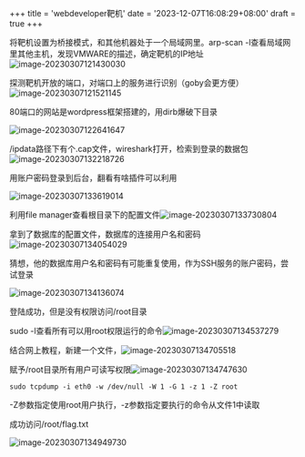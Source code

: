 
+++
title = 'webdeveloper靶机'
date = '2023-12-07T16:08:29+08:00'
draft = true
+++

将靶机设置为桥接模式，和其他机器处于一个局域网里。arp-scan -l查看局域网里其他主机，发现VMWARE的描述，确定靶机的IP地址![image-20230307121430030](C:\Users\root\AppData\Roaming\Typora\typora-user-images\image-20230307121430030.png)

探测靶机开放的端口，对端口上的服务进行识别（goby会更方便）![image-20230307121521145](C:\Users\root\AppData\Roaming\Typora\typora-user-images\image-20230307121521145.png)

80端口的网站是wordpress框架搭建的，用dirb爆破下目录

![image-20230307122641647](C:\Users\root\AppData\Roaming\Typora\typora-user-images\image-20230307122641647.png)

/ipdata路径下有个.cap文件，wireshark打开，检索到登录的数据包![image-20230307132218726](C:\Users\root\AppData\Roaming\Typora\typora-user-images\image-20230307132218726.png)

用账户密码登录到后台，翻看有啥插件可以利用

![image-20230307133619014](C:\Users\root\AppData\Roaming\Typora\typora-user-images\image-20230307133619014.png)

利用file manager查看根目录下的配置文件![image-20230307133730804](C:\Users\root\AppData\Roaming\Typora\typora-user-images\image-20230307133730804.png)

拿到了数据库的配置文件，数据库的连接用户名和密码![image-20230307134054029](C:\Users\root\AppData\Roaming\Typora\typora-user-images\image-20230307134054029.png)

猜想，他的数据库用户名和密码有可能重复使用，作为SSH服务的账户密码，尝试登录

![image-20230307134136074](C:\Users\root\AppData\Roaming\Typora\typora-user-images\image-20230307134136074.png)

登陆成功，但是没有权限访问/root目录

sudo -l查看所有可以用root权限运行的命令![image-20230307134537279](C:\Users\root\AppData\Roaming\Typora\typora-user-images\image-20230307134537279.png)

结合网上教程，新建一个文件，![image-20230307134705518](C:\Users\root\AppData\Roaming\Typora\typora-user-images\image-20230307134705518.png)

赋予/root目录所有用户可读写权限![image-20230307134747630](C:\Users\root\AppData\Roaming\Typora\typora-user-images\image-20230307134747630.png)

```shell
sudo tcpdump -i eth0 -w /dev/null -W 1 -G 1 -z 1 -Z root

```

-Z参数指定使用root用户执行，-z参数指定要执行的命令从文件1中读取

成功访问/root/flag.txt

![image-20230307134949730](C:\Users\root\AppData\Roaming\Typora\typora-user-images\image-20230307134949730.png)
